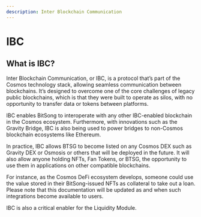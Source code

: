 ```yaml
---
description: Inter Blockchain Communication
---
```


# IBC

## What is IBC?

Inter Blockchain Communication, or IBC, is a protocol that’s part of the Cosmos technology stack, allowing seamless communication between blockchains. It’s designed to overcome one of the core challenges of legacy public blockchains, which is that they were built to operate as silos, with no opportunity to transfer data or tokens between platforms.

IBC enables BitSong to interoperate with any other IBC-enabled blockchain in the Cosmos ecosystem. Furthermore, with innovations such as the Gravity Bridge, IBC is also being used to power bridges to non-Cosmos blockchain ecosystems like Ethereum.

In practice, IBC allows BTSG to become listed on any Cosmos DEX such as Gravity DEX or Osmosis or others that will be deployed in the future. It will also allow anyone holding NFTs, Fan Tokens, or BTSG, the opportunity to use them in applications on other compatible blockchains.

For instance, as the Cosmos DeFi ecosystem develops, someone could use the value stored in their BitSong-issued NFTs as collateral to take out a loan. Please note that this documentation will be updated as and when such integrations become available to users.

IBC is also a critical enabler for the Liquidity Module.
